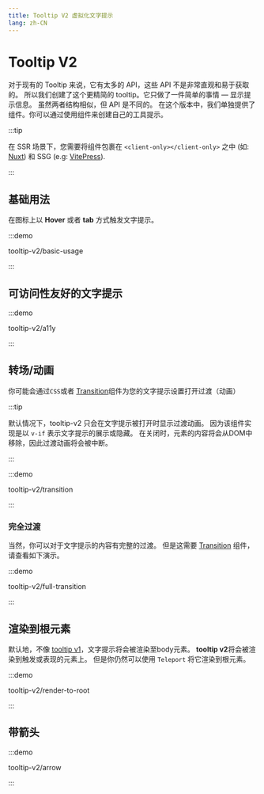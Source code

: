 ```yaml
---
title: Tooltip V2 虚拟化文字提示
lang: zh-CN
---
```


# Tooltip V2

对于现有的 Tooltip 来说，它有太多的 API，这些 API 不是非常直观和易于获取的。 所以我们创建了这个更精简的 tooltip。它只做了一件简单的事情 — 显示提示信息。 虽然两者结构相似，但 API 是不同的。 在这个版本中，我们单独提供了组件。你可以通过使用组件来创建自己的工具提示。

:::tip

在 SSR 场景下，您需要将组件包裹在 `<client-only></client-only>` 之中 (如: [Nuxt](https://nuxt.com/v3)) 和 SSG (e.g: [VitePress](https://vitepress.vuejs.org/)).

:::

## 基础用法

在图标上以 **Hover** 或者 **tab** 方式触发文字提示。

:::demo

tooltip-v2/basic-usage

:::

## 可访问性友好的文字提示

:::demo

tooltip-v2/a11y

:::

## 转场/动画

你可能会通过`CSS`或者 [Transition](https://vuejs.org/guide/built-ins/transition.html#transition)组件为您的文字提示设置打开过渡（动画）

:::tip

默认情况下，tooltip-v2 只会在文字提示被打开时显示过渡动画。 因为该组件实现是以 `v-if` 表示文字提示的展示或隐藏。 在关闭时，元素的内容将会从DOM中移除，因此过渡动画将会被中断。

:::

:::demo

tooltip-v2/transition

:::

### 完全过渡

当然，你可以对于文字提示的内容有完整的过渡。 但是这需要 [Transition](https://vuejs.org/guide/built-ins/transition.html#transition) 组件，请查看如下演示。

:::demo

tooltip-v2/full-transition

:::

## 渲染到根元素

默认地，不像 [tooltip v1](./tooltip.md)，文字提示将会被渲染至body元素。 **tooltip v2**将会被渲染到触发或表现的元素上。 但是你仍然可以使用 `Teleport` 将它渲染到根元素。

:::demo

tooltip-v2/render-to-root

:::

## 带箭头

:::demo

tooltip-v2/arrow

:::

<!-- ## Composing your own tooltip

## Tooltip V2 APIs

### Tooltip Root

### Tooltip Trigger

### Tooltip Content

### Tooltip Arrow

### Tooltip Reference -->
